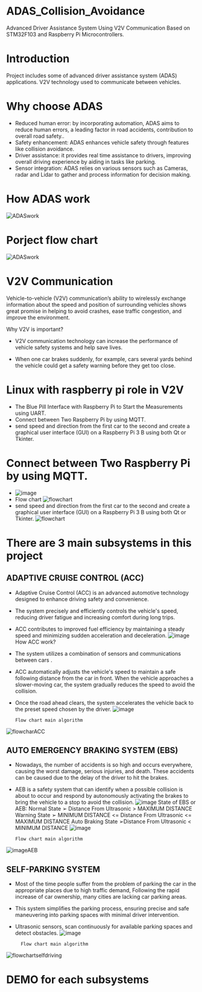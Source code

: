 # ADAS_Collision_Avoidance
Advanced Driver Assistance System Using V2V Communication Based on STM32F103 and Raspberry Pi Microcontrollers.

# Introduction
Project includes some of advanced driver assistance system (ADAS) applications.
V2V technology used to communicate between vehicles.

# Why choose ADAS
- Reduced human error: by incorporating automation, ADAS aims to reduce human errors, a leading factor in road accidents, contribution to overall road safety..
- Safety enhancement: ADAS enhances vehicle safety through features like collision avoidance.
- Driver assistance: it provides real time assistance to drivers, improving overall driving experience by aiding in tasks like parking.
- Sensor integration: ADAS relies on various sensors such as Cameras, radar and Lidar to gather and process information for decision making.

# How ADAS work
![ADASwork](https://github.com/jeremynguyenn/Autonomous-Vehicles/blob/main/ADAS_Collision_Avoidance/pic/ADAS_System.png)

# Porject flow chart
![ADASwork](https://github.com/jeremynguyenn/Autonomous-Vehicles/blob/main/ADAS_Collision_Avoidance/pic/Picture5.png)

# V2V Communication
Vehicle-to-vehicle (V2V) communication’s ability to wirelessly exchange information about the speed and position of surrounding vehicles shows great promise in helping to avoid crashes, ease traffic congestion, and improve the environment.

Why V2V is important?
- V2V communication technology can increase the performance of vehicle safety systems and help save lives. 

- When one car brakes suddenly, for example, cars several yards behind the vehicle could get a safety warning before they get too close. 

# Linux with raspberry pi role in V2V
- The Blue Pill Interface with Raspberry Pi to Start the Measurements using UART. 
- Connect between Two Raspberry Pi by using MQTT. 
- send speed and direction from the first car to the second and create a graphical user interface (GUI) on a Raspberry Pi 3 B using both Qt or Tkinter.

# Connect between Two Raspberry Pi by using MQTT.
- ![image](https://github.com/user-attachments/assets/362d298e-b4a0-42ef-9845-ca9b6b1b2741)
- Flow chart
![flowchart](https://github.com/jeremynguyenn/Autonomous-Vehicles/blob/main/ADAS_Collision_Avoidance/pic/Picture3.jpg)
- send speed and direction from the first car to the second and create a graphical user interface (GUI) on a Raspberry Pi 3 B using both Qt or Tkinter.
![flowchart](https://github.com/jeremynguyenn/Autonomous-Vehicles/blob/main/ADAS_Collision_Avoidance/pic/Picture4.jpg)

# There are 3 main subsystems in this project 
## ADAPTIVE CRUISE CONTROL (ACC)
- Adaptive Cruise Control (ACC) is an advanced automotive technology designed to enhance driving safety and convenience. 
- The system precisely and efficiently controls the vehicle's speed, reducing driver fatigue and increasing comfort during long trips.
- ACC contributes to improved fuel efficiency by maintaining a steady speed and minimizing sudden acceleration and deceleration.
![image](https://github.com/user-attachments/assets/3344ef46-7497-4061-8235-f1488fcaed8a)
      How ACC work?
- The system utilizes a combination of sensors and communications between cars .
- ACC automatically adjusts the vehicle's speed to maintain a safe following distance from the car in front. When the vehicle approaches a slower-moving car, the system gradually reduces the speed to avoid the collision.
- Once the road ahead clears, the system accelerates the vehicle back to the preset speed chosen by the driver. 
![image](https://github.com/user-attachments/assets/7ee67ee7-3682-48e5-97f3-64290300ff9d)

      Flow chart main algorithm
![flowcharACC](https://github.com/jeremynguyenn/Autonomous-Vehicles/blob/main/ADAS_Collision_Avoidance/pic/ADAPTIVE_CRUISE_CONTROL.png)

## AUTO EMERGENCY BRAKING SYSTEM (EBS)
- Nowadays, the number of accidents is so high and occurs everywhere, causing the worst damage, serious injuries, and death. These accidents can be caused due to the delay of the driver to hit the brakes.
- AEB is a safety system that can identify when a possible collision is about to occur and respond by autonomously activating the brakes to bring the vehicle to a stop to avoid the collision. 
![image](https://github.com/user-attachments/assets/17159e65-1423-487a-9d48-93587900d2d2)
      State of EBS or AEB:
Normal State
➢ Distance From Ultrasonic > MAXIMUM DISTANCE
Warning State
➢ MINIMUM DISTANCE <= Distance From Ultrasonic <= MAXIMUM DISTANCE
Auto Braking State
➢Distance From Ultrasonic < MINIMUM DISTANCE
![image](https://github.com/user-attachments/assets/7ca8d726-ed7b-4f80-9731-a23cdba23e51)

      Flow chart main algorithm
![imageAEB](https://github.com/jeremynguyenn/Autonomous-Vehicles/blob/main/ADAS_Collision_Avoidance/pic/AEB.png)

## SELF-PARKING SYSTEM
- Most of the time people suffer from the problem of parking the car in the appropriate places due to high traffic demand, Following the rapid increase of car ownership, many cities are lacking car parking areas.
- This system simplifies the parking process, ensuring precise and safe maneuvering into parking spaces with minimal driver intervention.
- Ultrasonic sensors, scan continuously for available parking spaces and detect obstacles.
![image](https://github.com/user-attachments/assets/03fc127f-9dee-4668-b6db-9ff1d9ddc760)

        Flow chart main algorithm
![flowchartselfdriving](https://github.com/jeremynguyenn/Autonomous-Vehicles/blob/main/ADAS_Collision_Avoidance/pic/SELF_PARKING_SYSTEM.png)

# DEMO for each subsystems


